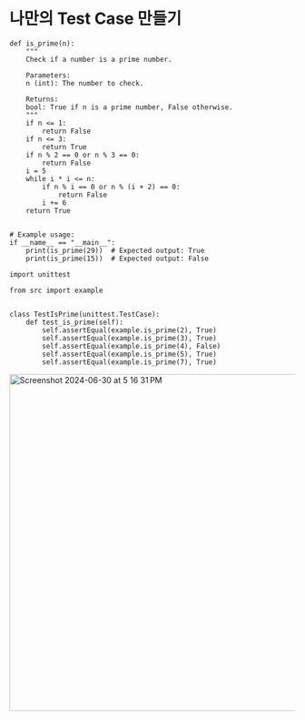 
# 나만의 Test Case 만들기

```python3
def is_prime(n):
    """
    Check if a number is a prime number.

    Parameters:
    n (int): The number to check.

    Returns:
    bool: True if n is a prime number, False otherwise.
    """
    if n <= 1:
        return False
    if n <= 3:
        return True
    if n % 2 == 0 or n % 3 == 0:
        return False
    i = 5
    while i * i <= n:
        if n % i == 0 or n % (i + 2) == 0:
            return False
        i += 6
    return True


# Example usage:
if __name__ == "__main__":
    print(is_prime(29))  # Expected output: True
    print(is_prime(15))  # Expected output: False
```


```
import unittest

from src import example


class TestIsPrime(unittest.TestCase):
    def test_is_prime(self):
        self.assertEqual(example.is_prime(2), True)
        self.assertEqual(example.is_prime(3), True)
        self.assertEqual(example.is_prime(4), False)
        self.assertEqual(example.is_prime(5), True)
        self.assertEqual(example.is_prime(7), True)

```
<img width="592" alt="Screenshot 2024-06-30 at 5 16 31 PM" src="https://github.com/why-arong/CPython-Guide/assets/68311908/2e2c1bc8-fc02-427b-ac33-06d5f43849e2">


